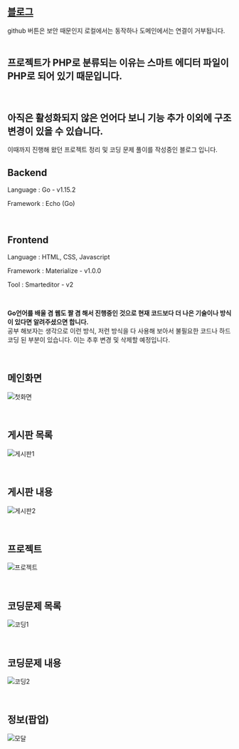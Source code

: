 ## [블로그](http://rodvkf72.ga)
github 버튼은 보안 때문인지 로컬에서는 동작하나 도메인에서는 연결이 거부됩니다.  
<br>

## 프로젝트가 PHP로 분류되는 이유는 스마트 에디터 파일이 PHP로 되어 있기 때문입니다.
<br>

## 아직은 활성화되지 않은 언어다 보니 기능 추가 이외에 구조 변경이 있을 수 있습니다.

이때까지 진행해 왔던 프로젝트 정리 및 코딩 문제 풀이를 작성중인 블로그 입니다.
<br>

## Backend
Language : Go - v1.15.2

Framework : Echo (Go)
<br>

<br>

## Frontend
Language : HTML, CSS, Javascript

Framework : Materialize - v1.0.0

Tool : Smarteditor - v2
<br>

<br>

<b>Go언어를 배울 겸 웹도 짤 겸 해서 진행중인 것으로 현재 코드보다 더 나은 기술이나 방식이 있다면 알려주셨으면 합니다.</b>  
공부 해보자는 생각으로 이런 방식, 저런 방식을 다 사용해 보아서 불필요한 코드나 하드코딩 된 부분이 있습니다. 이는 추후 변경 및 삭제할 예정입니다.
<br>

<br>

## 메인화면
![첫화면](https://user-images.githubusercontent.com/48707324/100629165-532ee980-336c-11eb-8bcc-61e3244af466.PNG)
<br>

<br>

## 게시판 목록
![게시판1](https://user-images.githubusercontent.com/48707324/100629289-73f73f00-336c-11eb-8cee-0d29b4f1a03f.PNG)
<br>

<br>

## 게시판 내용
![게시판2](https://user-images.githubusercontent.com/48707324/100629387-938e6780-336c-11eb-9200-17788f986caa.PNG)
<br>

<br>

## 프로젝트
![프로젝트](https://user-images.githubusercontent.com/48707324/100629409-9be6a280-336c-11eb-9d97-69feb1c7037f.PNG)
<br>

<br>

## 코딩문제 목록
![코딩1](https://user-images.githubusercontent.com/48707324/100630017-58406880-336d-11eb-86ab-486d2663a38b.PNG)
<br>

<br>

## 코딩문제 내용
![코딩2](https://user-images.githubusercontent.com/48707324/100630037-5ecee000-336d-11eb-903b-9103bdd6d66e.PNG)
<br>

<br>

## 정보(팝업)
![모달](https://user-images.githubusercontent.com/48707324/100630061-67271b00-336d-11eb-8d45-b7ee8f034b3d.PNG)

